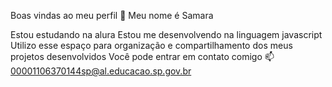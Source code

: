 Boas vindas ao meu perfil 💙
Meu nome é Samara

Estou estudando na alura
Estou me desenvolvendo na linguagem javascript
Utilizo esse espaço para organização e compartilhamento dos meus projetos desenvolvidos
Você pode entrar em contato comigo 📫 00001106370144sp@al.educacao.sp.gov.br
